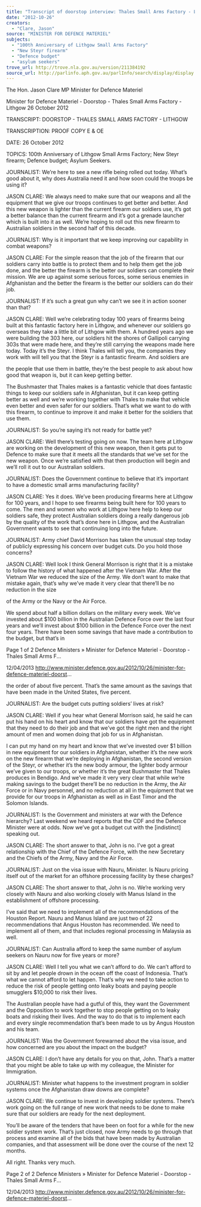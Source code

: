 ```yaml
---
title: "Transcript of doorstop interview: Thales Small Arms Factory - Lithgow: 26 October 2012: 100th Anniversary of Lithgow Small Arms Factory; New Steyr firearm; Defence budget; asylum seekers"
date: "2012-10-26"
creators:
  - "Clare, Jason"
source: "MINISTER FOR DEFENCE MATERIEL"
subjects:
  - "100th Anniversary of Lithgow Small Arms Factory"
  - "New Steyr firearm"
  - "Defence budget"
  - "asylum seekers"
trove_url: http://trove.nla.gov.au/version/211384192
source_url: http://parlinfo.aph.gov.au/parlInfo/search/display/display.w3p;query=Id%3A%22media/pressrel/2365747%22
---
```


 The Hon. Jason Clare MP Minister for Defence Materiel

 Minister for Defence Materiel - Doorstop - Thales Small Arms Factory - Lithgow 26 October 2012

 TRANSCRIPT: DOORSTOP - THALES SMALL ARMS FACTORY - LITHGOW

 TRANSCRIPTION: PROOF COPY E & OE

 DATE: 26 October 2012

 TOPICS: 100th Anniversary of Lithgow Small Arms Factory; New Steyr firearm; Defence budget; Asylum  Seekers.

 JOURNALIST:                       We’re here to see a new rifle being rolled out today. What’s good about it, why  does Australia need it and how soon could the troops be using it?

 JASON CLARE:                    We always need to make sure that our weapons and all the equipment that we  give our troops continues to get better and better. And this new weapon is lighter than the current firearm our  soldiers use, it’s got a better balance than the current firearm and it’s got a grenade launcher which is built  into it as well. We’re hoping to roll out this new firearm to Australian soldiers in the second half of this decade.

 JOURNALIST:                       Why is it important that we keep improving our capability in combat weapons?

 JASON CLARE:                    For the simple reason that the job of the firearm that our soldiers carry into battle  is to protect them and to help them get the job done, and the better the firearm is the better our soldiers can  complete their mission. We are up against some serious forces, some serious enemies in Afghanistan and the  better the firearm is the better our soldiers can do their job.

 JOURNALIST:                       If it’s such a great gun why can’t we see it in action sooner than that?

 JASON CLARE:                    Well we’re celebrating today 100 years of firearms being built at this fantastic  factory here in Lithgow, and whenever our soldiers go overseas they take a little bit of Lithgow with them. A  hundred years ago we were building the 303 here, our soldiers hit the shores of Gallipoli carrying 303s that  were made here, and they’re still carrying the weapons made here today. Today it’s the Steyr. I think Thales  will tell you, the companies they work with will tell you that the Steyr is a fantastic firearm. And soldiers are 

 the people that use them in battle, they’re the best people to ask about how good that weapon is, but it can  keep getting better.

 The Bushmaster that Thales makes is a fantastic vehicle that does fantastic things to keep our soldiers safe in  Afghanistan, but it can keep getting better as well and we’re working together with Thales to make that vehicle  even better and even safer for our soldiers. That’s what we want to do with this firearm, to continue to  improve it and make it better for the soldiers that use them.

 JOURNALIST:                       So you’re saying it’s not ready for battle yet?

 JASON CLARE:                    Well there’s testing going on now. The team here at Lithgow are working on the  development of this new weapon, then it gets put to Defence to make sure that it meets all the standards that  we’ve set for the new weapon. Once we’re satisfied with that then production will begin and we’ll roll it out to  our Australian soldiers.

 JOURNALIST:           Does the Government continue to believe that it’s important to have a domestic  small arms manufacturing facility?

 JASON CLARE:                    Yes it does. We’ve been producing firearms here at Lithgow for 100 years, and I  hope to see firearms being built here for 100 years to come. The men and women who work at Lithgow here  help to keep our soldiers safe, they protect Australian soldiers doing a really dangerous job by the quality of  the work that’s done here in Lithgow, and the Australian Government wants to see that continuing long into  the future.

 JOURNALIST:                       Army chief David Morrison has taken the unusual step today of publicly  expressing his concern over budget cuts. Do you hold those concerns?

 JASON CLARE:                    Well look I think General Morrison is right that it is a mistake to follow the history  of what happened after the Vietnam War. After the Vietnam War we reduced the size of the Army. We don’t  want to make that mistake again, that’s why we’ve made it very clear that there’ll be no reduction in the size 

 of the Army or the Navy or the Air Force.

 We spend about half a billion dollars on the military every week. We’ve invested about $100 billion in the  Australian Defence Force over the last four years and we’ll invest about $100 billion in the Defence Force over  the next four years. There have been some savings that have made a contribution to the budget, but that’s in 

 Page 1 of 2 Defence Ministers » Minister for Defence Materiel - Doorstop - Thales Small Arms F...

 12/04/2013 http://www.minister.defence.gov.au/2012/10/26/minister-for-defence-materiel-doorst...

 the order of about five percent. That’s the same amount as the savings that have been made in the United  States, five percent.

 JOURNALIST:                       Are the budget cuts putting soldiers’ lives at risk?

 JASON CLARE:                    Well if you hear what General Morrison said, he said he can put his hand on his  heart and know that our soldiers have got the equipment that they need to do their job and that we’ve got the  right men and the right amount of men and women doing that job for us in Afghanistan.

 I can put my hand on my heart and know that we’ve invested over $1 billion in new equipment for our soldiers  in Afghanistan, whether it’s the new work on the new firearm that we’re deploying in Afghanistan, the second  version of the Steyr, or whether it’s the new body armour, the lighter body armour we’ve given to our troops,  or whether it’s the great Bushmaster that Thales produces in Bendigo. And we’ve made it very very clear that  while we’re making savings to the budget there’ll be no reduction in the Army, the Air Force or in Navy  personnel, and no reduction at all in the equipment that we provide for our troops in Afghanistan as well as in  East Timor and the Solomon Islands.

 JOURNALIST:                       Is the Government and ministers at war with the Defence hierarchy? Last  weekend we heard reports that the CDF and the Defence Minister were at odds. Now we’ve got a budget cut  with the [indistinct] speaking out.

 JASON CLARE:                   The short answer to that, John is no. I’ve got a great relationship with the Chief of  the Defence Force, with the new Secretary and the Chiefs of the Army, Navy and the Air Force.

 JOURNALIST:                       Just on the visa issue with Nauru, Minister. Is Nauru pricing itself out of the  market for an offshore processing facility by these charges?

 JASON CLARE:                    The short answer to that, John is no. We’re working very closely with Nauru and  also working closely with Manus Island in the establishment of offshore processing.

 I’ve said that we need to implement all of the recommendations of the Houston Report. Nauru and Manus  Island are just two of 22 recommendations that Angus Houston has recommended. We need to implement all  of them, and that includes regional processing in Malaysia as well.

 JOURNALIST:                       Can Australia afford to keep the same number of asylum seekers on Nauru now  for five years or more?

 JASON CLARE:                    Well I tell you what we can’t afford to do. We can’t afford to sit by and let people  drown in the ocean off the coast of Indonesia. That’s what we cannot afford to let happen. That’s why we need  to take action to reduce the risk of people getting onto leaky boats and paying people smugglers $10,000 to  risk their lives.

 The Australian people have had a gutful of this, they want the Government and the Opposition to work  together to stop people getting on to leaky boats and risking their lives. And the way to do that is to  implement each and every single recommendation that’s been made to us by Angus Houston and his team.

 JOURNALIST:                       Was the Government forewarned about the visa issue, and how concerned are  you about the impact on the budget?

 JASON CLARE:                    I don’t have any details for you on that, John. That’s a matter that you might be  able to take up with my colleague, the Minister for Immigration.

 JOURNALIST:                       Minister what happens to the investment program in soldier systems once the  Afghanistan draw downs are complete?

 JASON CLARE:                    We continue to invest in developing soldier systems. There’s work going on the  full range of new work that needs to be done to make sure that our soldiers are ready for the next  deployment.

 You’ll be aware of the tenders that have been on foot for a while for the new soldier system work. That’s just  closed, now Army needs to go through that process and examine all of the bids that have been made by  Australian companies, and that assessment will be done over the course of the next 12 months.

 All right. Thanks very much.

 Page 2 of 2 Defence Ministers » Minister for Defence Materiel - Doorstop - Thales Small Arms F...

 12/04/2013 http://www.minister.defence.gov.au/2012/10/26/minister-for-defence-materiel-doorst...

